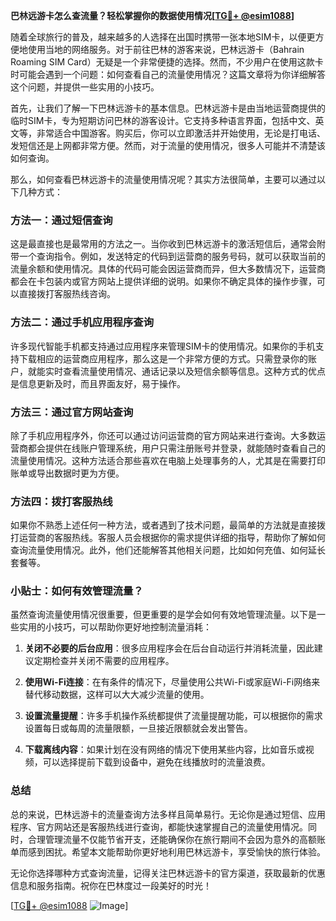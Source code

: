 **巴林远游卡怎么查流量？轻松掌握你的数据使用情况[[TG💪+ @esim1088](https://t.me/s/esim1088)]**

随着全球旅行的普及，越来越多的人选择在出国时携带一张本地SIM卡，以便更方便地使用当地的网络服务。对于前往巴林的游客来说，巴林远游卡（Bahrain Roaming SIM Card）无疑是一个非常便捷的选择。然而，不少用户在使用这款卡时可能会遇到一个问题：如何查看自己的流量使用情况？这篇文章将为你详细解答这个问题，并提供一些实用的小技巧。

首先，让我们了解一下巴林远游卡的基本信息。巴林远游卡是由当地运营商提供的临时SIM卡，专为短期访问巴林的游客设计。它支持多种语言界面，包括中文、英文等，非常适合中国游客。购买后，你可以立即激活并开始使用，无论是打电话、发短信还是上网都非常方便。然而，对于流量的使用情况，很多人可能并不清楚该如何查询。

那么，如何查看巴林远游卡的流量使用情况呢？其实方法很简单，主要可以通过以下几种方式：

### 方法一：通过短信查询

这是最直接也是最常用的方法之一。当你收到巴林远游卡的激活短信后，通常会附带一个查询指令。例如，发送特定的代码到运营商的服务号码，就可以获取当前的流量余额和使用情况。具体的代码可能会因运营商而异，但大多数情况下，运营商都会在卡包装内或官方网站上提供详细的说明。如果你不确定具体的操作步骤，可以直接拨打客服热线咨询。

### 方法二：通过手机应用程序查询

许多现代智能手机都支持通过应用程序来管理SIM卡的使用情况。如果你的手机支持下载相应的运营商应用程序，那么这是一个非常方便的方式。只需登录你的账户，就能实时查看流量使用情况、通话记录以及短信余额等信息。这种方式的优点是信息更新及时，而且界面友好，易于操作。

### 方法三：通过官方网站查询

除了手机应用程序外，你还可以通过访问运营商的官方网站来进行查询。大多数运营商都会提供在线账户管理系统，用户只需注册账号并登录，就能随时查看自己的流量使用情况。这种方法适合那些喜欢在电脑上处理事务的人，尤其是在需要打印账单或导出数据时更为方便。

### 方法四：拨打客服热线

如果你不熟悉上述任何一种方法，或者遇到了技术问题，最简单的方法就是直接拨打运营商的客服热线。客服人员会根据你的需求提供详细的指导，帮助你了解如何查询流量使用情况。此外，他们还能解答其他相关问题，比如如何充值、如何延长套餐等。

### 小贴士：如何有效管理流量？

虽然查询流量使用情况很重要，但更重要的是学会如何有效地管理流量。以下是一些实用的小技巧，可以帮助你更好地控制流量消耗：

1. **关闭不必要的后台应用**：很多应用程序会在后台自动运行并消耗流量，因此建议定期检查并关闭不需要的应用程序。
   
2. **使用Wi-Fi连接**：在有条件的情况下，尽量使用公共Wi-Fi或家庭Wi-Fi网络来替代移动数据，这样可以大大减少流量的使用。

3. **设置流量提醒**：许多手机操作系统都提供了流量提醒功能，可以根据你的需求设置每日或每周的流量限额，一旦接近限额就会发出警告。

4. **下载离线内容**：如果计划在没有网络的情况下使用某些内容，比如音乐或视频，可以选择提前下载到设备中，避免在线播放时的流量浪费。

### 总结

总的来说，巴林远游卡的流量查询方法多样且简单易行。无论你是通过短信、应用程序、官方网站还是客服热线进行查询，都能快速掌握自己的流量使用情况。同时，合理管理流量不仅能节省开支，还能确保你在旅行期间不会因为意外的高额账单而感到困扰。希望本文能帮助你更好地利用巴林远游卡，享受愉快的旅行体验。

无论你选择哪种方式查询流量，记得关注巴林远游卡的官方渠道，获取最新的优惠信息和服务指南。祝你在巴林度过一段美好的时光！

[[TG💪+ @esim1088](https://t.me/s/esim1088) ![Image](https://i.postimg.cc/4NQfJmqS/Snipaste-2025-05-13-00-14-12.png)]